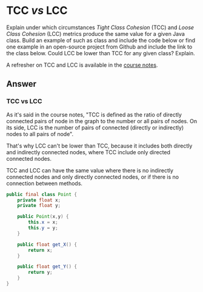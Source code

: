 # TCC *vs* LCC

Explain under which circumstances *Tight Class Cohesion* (TCC) and *Loose Class Cohesion* (LCC) metrics produce the same value for a given Java class. Build an example of such as class and include the code below or find one example in an open-source project from Github and include the link to the class below. Could LCC be lower than TCC for any given class? Explain.

A refresher on TCC and LCC is available in the [course notes](https://oscarlvp.github.io/vandv-classes/#cohesion-graph).

## Answer

### TCC vs LCC

As it's said in the course notes, "TCC is defined as the ratio of directly connected pairs of node in the graph to the number or all pairs of nodes. On its side, LCC is the number of pairs of connected (directly or indirectly) nodes to all pairs of node". 

That's why LCC can't be lower than TCC, because it includes both directly and indirectly connected nodes, where TCC include only directed connected nodes.

TCC and LCC can have the same value where there is no indirectly connected nodes and only directly connected nodes, or if there is no connection between methods. 


```java
public final class Point {
    private float x;
    private float y;

    public Point(x,y) {
        this.x = x;
        this.y = y;
    }

    public float get_X() {
        return x;
    }

    public float get_Y() {
        return y;
    }
}
```

